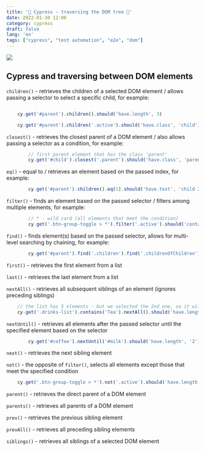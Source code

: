 ```yaml
---
title: '🌲 Cypress - traversing the DOM tree 🌳'
date: 2022-01-30 12:00
category: cypress
draft: false
lang: 'en'
tags: ["cypress", "test automation", "e2e", "dom"]
---
```


![](https://upload.wikimedia.org/wikipedia/commons/thumb/5/5a/DOM-model.svg/1200px-DOM-model.svg.png)
## Cypress and traversing between DOM elements

`children()` - retrieves the children of a selected DOM element / allows passing a selector to select a specific child, for example:
```js

    cy.get('#parent').children().should('have.length', 3)

    cy.get('#parent').children('.active').should('have.class', 'child')
```
`closest()` - retrieves the closest parent of a DOM element / also allows passing a selector as a condition, for example:
```js   
        // first parent element that has the class 'parent'
        cy.get('#child').closest('.parent').should('have.class', 'parent')
```    

`eq()` - equal to / retrieves an element based on the passed index, for example:
```js 
        cy.get('#parent').children().eq(1).should('have.text', 'child 2')
```
`filter()` - finds an element based on the passed selector / filters among multiple elements, for example:
```js 
        // * - wild card (all elements that meet the condition)
        cy.get('.btn-group-toggle > *').filter('.active').should('contain', 'Button-1')
```
`find()` - finds element(s) based on the passed selector, allows for multi-level searching by chaining, for example:
```js 
        cy.get('#parent').find('.children').find('.childrenOfChildren').should('have.length', 3)
```
`first()` - retrieves the first element from a list

`last()` - retrieves the last element from a list

`nextAll()` - retrieves all subsequent siblings of an element (ignores preceding siblings) 
```js 
    // the list has 5 elements - but we selected the 2nd one, so it will only return 3 siblings
    cy.get('.drinks-list').contains('Tea').nextAll().should('have.length', '3')
```
`nextUntil()` - retrieves all elements after the passed selector until the specified element based on the selector
```js 
        cy.get('#coffee').nextUntil('#milk').should('have.length', '2')
```
`next()` - retrieves the next sibling element

`not()` - the opposite of `filter()`, selects all elements except those that meet the specified condition
```js 
    cy.get('.btn-group-toggle > *').not('.active').should('have.length', '2')
```
`parent()` - retrieves the direct parent of a DOM element

`parents()` - retrieves all parents of a DOM element

`prev()` - retrieves the previous sibling element

`prevAll()` - retrieves all preceding sibling elements

`siblings()` - retrieves all siblings of a selected DOM element

